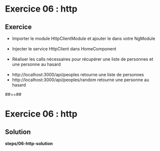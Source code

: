 <!-- .slide: class="exercice" -->
# Exercice 06 : http
## Exercice<br>

- Importer le module HttpClientModule et ajouter le dans votre NgModule<br><br>
- Injecter le service HttpClient dans HomeComponent<br><br>
- Réaliser les calls nécessaires pour récupérer une liste de personnes et une personne au hasard
<br><br>
- http://localhost:3000/api/peoples retourne une liste de personnes
- http://localhost:3000/api/peoples/random retourne une personne au hasard

##==##
<!-- .slide: class="exercice full-center" -->
# Exercice 06 : http
## Solution
<b>steps/06-http-solution</b>
